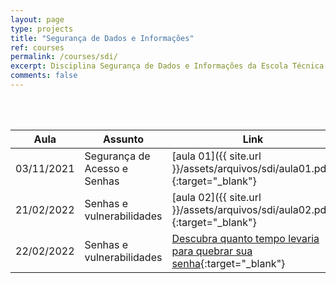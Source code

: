 ```yaml
---
layout: page
type: projects
title: "Segurança de Dados e Informações"
ref: courses
permalink: /courses/sdi/
excerpt: Disciplina Segurança de Dados e Informações da Escola Técnica Estadual Governador Eduardo Campos, São bento do Una-PE.
comments: false
---
```

<br/>

<br/>

| Aula | Assunto | Link |
| --- | ------- | --- |
| 03/11/2021 | Segurança de Acesso e Senhas | [aula 01]({{ site.url }}/assets/arquivos/sdi/aula01.pdf){:target="_blank"} |
| 21/02/2022 | Senhas e vulnerabilidades | [aula 02]({{ site.url }}/assets/arquivos/sdi/aula02.pdf){:target="_blank"} |
| 22/02/2022 | Senhas e vulnerabilidades | [Descubra quanto tempo levaria para quebrar sua senha](https://www.security.org/how-secure-is-my-password/){:target="_blank"} |

